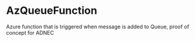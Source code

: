 # AzQueueFunction
Azure function that is triggered when message is added to Queue, proof of concept for ADNEC

